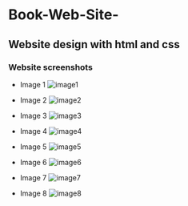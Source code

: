 # Book-Web-Site-
## Website design with html and css
### Website screenshots

- Image 1
![image1](https://user-images.githubusercontent.com/11798230/93475800-ba0e3c00-f901-11ea-8cee-98679c22b2ef.PNG)

- Image 2
![image2](https://user-images.githubusercontent.com/11798230/93475826-c2667700-f901-11ea-9658-ece89c5c6602.PNG)

- Image 3
![image3](https://user-images.githubusercontent.com/11798230/93475850-c85c5800-f901-11ea-926b-ccfed35eb03c.PNG)

- Image 4
![image4](https://user-images.githubusercontent.com/11798230/93475868-cdb9a280-f901-11ea-9105-37e607a5904c.PNG)

- Image 5
![image5](https://user-images.githubusercontent.com/11798230/93475898-d5794700-f901-11ea-8a60-65322a04ae17.PNG)

- Image 6
![image6](https://user-images.githubusercontent.com/11798230/93475924-dca05500-f901-11ea-9095-f75f3f6f50f4.PNG)

- Image 7
![image7](https://user-images.githubusercontent.com/11798230/93475948-e4f89000-f901-11ea-983e-1ae63f1f7bfa.PNG)

- Image 8
![image8](https://user-images.githubusercontent.com/11798230/93475968-eaee7100-f901-11ea-9b5d-d0618f9f6ee5.PNG)



